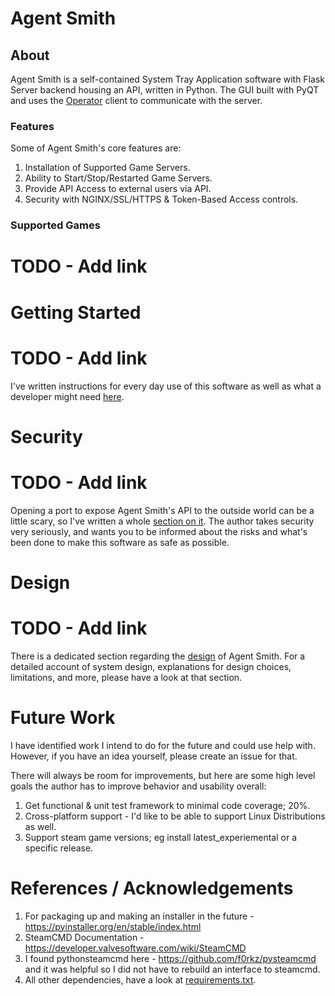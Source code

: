 # Agent Smith

## About

Agent Smith is a self-contained System Tray Application software with Flask Server backend housing
an API, written in Python.  The GUI built with PyQT and uses the [Operator](https://github.com/agentsofthesystem/operator)
client to communicate with the server.

### Features

Some of Agent Smith's core features are:

1. Installation of Supported Game Servers.
2. Ability to Start/Stop/Restarted Game Servers.
3. Provide API Access to external users via API.
4. Security with NGINX/SSL/HTTPS & Token-Based Access controls.

### Supported Games

# TODO - Add link

# Getting Started

# TODO - Add link

I've written instructions for every day use of this software as well as what a developer might need
[here](./docs/getting-started.md).

# Security

# TODO - Add link

Opening a port to expose Agent Smith's API to the outside world can be a little scary, so I've
written a whole [section on it](./docs/security.md).  The author takes security very seriously, and
wants you to be informed about the risks and what's been done to make this software as safe as
possible.

# Design

# TODO - Add link

There is a dedicated section regarding the [design](./docs/design.md) of Agent Smith.  For a detailed
account of system design, explanations for design choices, limitations, and more, please have a look
at that section.

# Future Work

I have identified work I intend to do for the future and could use help with.  However, if you have
an idea yourself, please create an issue for that.

There will always be room for improvements, but here are some high level goals the author has to
improve behavior and usability overall:

1. Get functional & unit test framework to minimal code coverage; 20%.
2. Cross-platform support - I'd like to be able to support Linux Distributions as well.
3. Support steam game versions; eg install latest_experiemental or a specific release.

# References / Acknowledgements

1. For packaging up and making an installer in the future - https://pyinstaller.org/en/stable/index.html
2. SteamCMD Documentation - https://developer.valvesoftware.com/wiki/SteamCMD
3. I found pythonsteamcmd here - https://github.com/f0rkz/pysteamcmd and it was helpful so I did not
   have to rebuild an interface to steamcmd.
4. All other dependencies, have a look at [requirements.txt](./requirements.txt).
